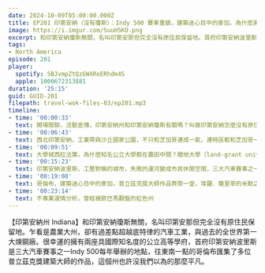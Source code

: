 ```yaml
---
date: 2024-10-09T05:00:00.000Z
title: EP201 印第安納（沒有瓊斯）：Indy 500 賽車重鎮，建築迷心目中的麥加，為什麼美國喜歡把大學開在農田裡？ (米國放大鏡#12)
image: https://i.imgur.com/5uuH5KO.png
excerpt: 和印第安納瓊斯無關，名叫印第安那但完全沒有原住民保留地。首府印第安納波里斯是三大汽車賽事之一Indy 500每年舉辦的地點，往東南一點的哥倫布匯集了多位普立茲克獎建築大師的作品，這個州也許沒我們以為的那麼平凡。
tags:
- North America
episode: 201
player:
  spotify: 5BJvmpZtQzGWXReERhdm4S
  apple: 1000672313881
duration: '25:15'
guid: GUID-201
filepath: travel-wok-files-03/ep201.mp3
timeline:
- time: '00:00:33'
  text: 開場閒聊，活動宣傳，印第安納州和印第安納瓊斯有關嗎？叫做印第安納怎麼沒有原住民？
- time: '00:06:43'
  text: 西北印第安納，工業帶與沙丘國家公園，不只和芝加哥連成一氣，連時區都和芝加哥一樣？
- time: '00:09:51'
  text: 大學城西拉法葉，為什麼知名公立大學都在農田中間？贈地大學（land-grant university）的誕生背景
- time: '00:15:23'
  text: 印第安納波里斯，工整對稱的城市，失敗的運河變成市民休閒空間，三大汽車賽事之一「Indy 500」就在這裡
- time: '00:19:08'
  text: 哥倫布，建築迷心目中的麥加，普立茲克獎大師作品齊聚一堂，埃羅．薩里寧的米勒之家（Miller House）
- time: '00:23:14'
  text: 不專業選情分析，曾經被歐巴馬翻盤的紅色州
---
```

【印第安納州 Indiana】和印第安納瓊斯無關，名叫印第安那但完全沒有原住民保留地。乍看是農業大州，卻有過差點超越底特律的汽車工業，與過去的全世界第一大煉鋼廠。很幸運的擁有兩座具國際知名度的公立高等學府，首府印第安納波里斯是三大汽車賽事之一Indy 500每年舉辦的地點，往東南一點的哥倫布匯集了多位普立茲克獎建築大師的作品，這個州也許沒我們以為的那麼平凡。

